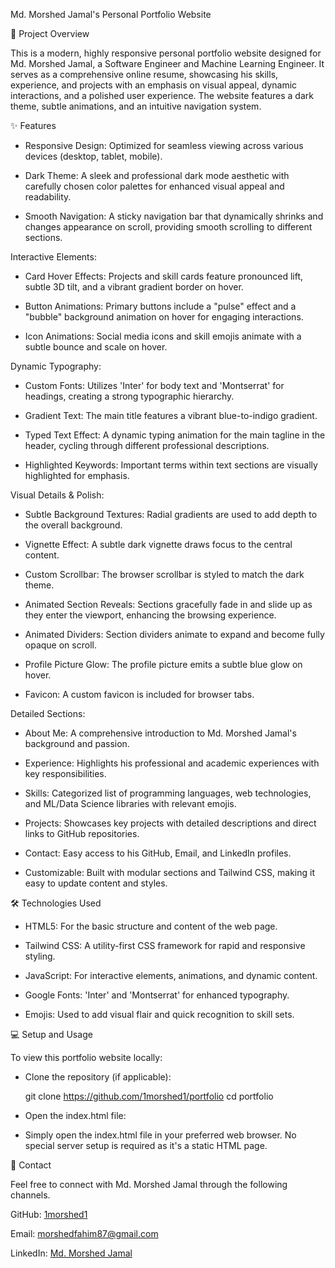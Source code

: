 Md. Morshed Jamal's Personal Portfolio Website

🚀 Project Overview

This is a modern, highly responsive personal portfolio website designed for Md. Morshed Jamal, a Software Engineer and Machine Learning Engineer. It serves as a comprehensive online resume, showcasing his skills, experience, and projects with an emphasis on visual appeal, dynamic interactions, and a polished user experience. The website features a dark theme, subtle animations, and an intuitive navigation system.

✨ Features

- Responsive Design: Optimized for seamless viewing across various devices (desktop, tablet, mobile).

- Dark Theme: A sleek and professional dark mode aesthetic with carefully chosen color palettes for enhanced visual appeal and readability.

- Smooth Navigation: A sticky navigation bar that dynamically shrinks and changes appearance on scroll, providing smooth scrolling to different sections.

Interactive Elements:

- Card Hover Effects: Projects and skill cards feature pronounced lift, subtle 3D tilt, and a vibrant gradient border on hover.

- Button Animations: Primary buttons include a "pulse" effect and a "bubble" background animation on hover for engaging interactions.

* Icon Animations: Social media icons and skill emojis animate with a subtle bounce and scale on hover.

Dynamic Typography:

- Custom Fonts: Utilizes 'Inter' for body text and 'Montserrat' for headings, creating a strong typographic hierarchy.

- Gradient Text: The main title features a vibrant blue-to-indigo gradient.

- Typed Text Effect: A dynamic typing animation for the main tagline in the header, cycling through different professional descriptions.

- Highlighted Keywords: Important terms within text sections are visually highlighted for emphasis.

Visual Details & Polish:

- Subtle Background Textures: Radial gradients are used to add depth to the overall background.

- Vignette Effect: A subtle dark vignette draws focus to the central content.

- Custom Scrollbar: The browser scrollbar is styled to match the dark theme.

- Animated Section Reveals: Sections gracefully fade in and slide up as they enter the viewport, enhancing the browsing experience.

* Animated Dividers: Section dividers animate to expand and become fully opaque on scroll.

* Profile Picture Glow: The profile picture emits a subtle blue glow on hover.

* Favicon: A custom favicon is included for browser tabs.

Detailed Sections:

- About Me: A comprehensive introduction to Md. Morshed Jamal's background and passion.

- Experience: Highlights his professional and academic experiences with key responsibilities.

- Skills: Categorized list of programming languages, web technologies, and ML/Data Science libraries with relevant emojis.

- Projects: Showcases key projects with detailed descriptions and direct links to GitHub repositories.

* Contact: Easy access to his GitHub, Email, and LinkedIn profiles.

* Customizable: Built with modular sections and Tailwind CSS, making it easy to update content and styles.

🛠️ Technologies Used

- HTML5: For the basic structure and content of the web page.

- Tailwind CSS: A utility-first CSS framework for rapid and responsive styling.

- JavaScript: For interactive elements, animations, and dynamic content.

- Google Fonts: 'Inter' and 'Montserrat' for enhanced typography.

- Emojis: Used to add visual flair and quick recognition to skill sets.

💻 Setup and Usage

To view this portfolio website locally:

- Clone the repository (if applicable):

  git clone https://github.com/1morshed1/portfolio
  cd portfolio

- Open the index.html file:

- Simply open the index.html file in your preferred web browser. No special server setup is required as it's a static HTML page.

📧 Contact

Feel free to connect with Md. Morshed Jamal through the following channels.

GitHub: [1morshed1](https://github.com/1morshed1)

Email: morshedfahim87@gmail.com

LinkedIn: [Md. Morshed Jamal](https://www.linkedin.com/in/morshed-jamal-a2ab66170/)
